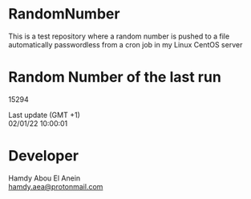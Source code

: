 # RandomNumber    
This is a test repository where a random number is pushed to a file automatically passwordless from a cron job in my Linux CentOS server    
# Random Number of the last run   
15294
      
Last update (GMT +1)    
02/01/22 10:00:01
# Developer    
Hamdy Abou El Anein   
hamdy.aea@protonmail.com
